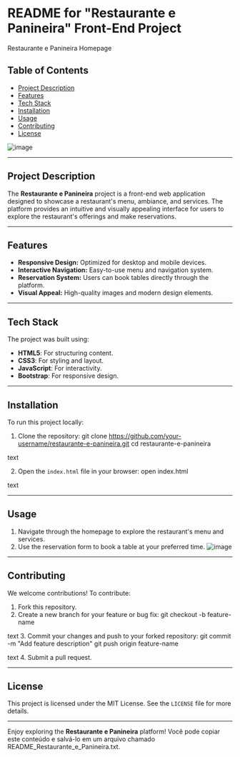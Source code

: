# README for "Restaurante e Panineira" Front-End Project

Restaurante e Panineira Homepage

## Table of Contents
- [Project Description](#project-description)
- [Features](#features)
- [Tech Stack](#tech-stack)
- [Installation](#installation)
- [Usage](#usage)
- [Contributing](#contributing)
- [License](#license)

![image](https://github.com/user-attachments/assets/4ec0cddd-9b80-4220-86e5-9e365b2aacc2)



---

## Project Description
The **Restaurante e Panineira** project is a front-end web application designed to showcase a restaurant's menu, ambiance, and services. The platform provides an intuitive and visually appealing interface for users to explore the restaurant's offerings and make reservations.

---

## Features
- **Responsive Design:** Optimized for desktop and mobile devices.
- **Interactive Navigation:** Easy-to-use menu and navigation system.
- **Reservation System:** Users can book tables directly through the platform.
- **Visual Appeal:** High-quality images and modern design elements.

---

## Tech Stack
The project was built using:
- **HTML5**: For structuring content.
- **CSS3**: For styling and layout.
- **JavaScript**: For interactivity.
- **Bootstrap**: For responsive design.

---

## Installation
To run this project locally:

1. Clone the repository:
git clone https://github.com/your-username/restaurante-e-panineira.git
cd restaurante-e-panineira

text

2. Open the `index.html` file in your browser:
open index.html

text

---

## Usage
1. Navigate through the homepage to explore the restaurant's menu and services.
2. Use the reservation form to book a table at your preferred time.
![image](https://github.com/user-attachments/assets/8cf74236-7161-460b-b993-9fa0745463cd)

---

## Contributing
We welcome contributions! To contribute:
1. Fork this repository.
2. Create a new branch for your feature or bug fix:
git checkout -b feature-name

text
3. Commit your changes and push to your forked repository:
git commit -m "Add feature description"
git push origin feature-name

text
4. Submit a pull request.

---

## License
This project is licensed under the MIT License. See the `LICENSE` file for more details.

---

Enjoy exploring the **Restaurante e Panineira** platform!
Você pode copiar este conteúdo e salvá-lo em um arquivo chamado README_Restaurante_e_Panineira.txt.
